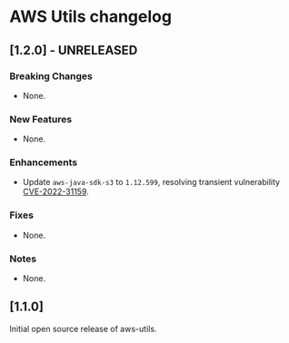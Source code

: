 # AWS Utils changelog

## [1.2.0] - UNRELEASED

### Breaking Changes
* None.

### New Features
* None.

### Enhancements
* Update `aws-java-sdk-s3` to `1.12.599`, resolving transient vulnerability
  [CVE-2022-31159](https://nvd.nist.gov/vuln/detail/CVE-2022-31159).

### Fixes
* None.

### Notes
* None.

## [1.1.0]

Initial open source release of aws-utils.
